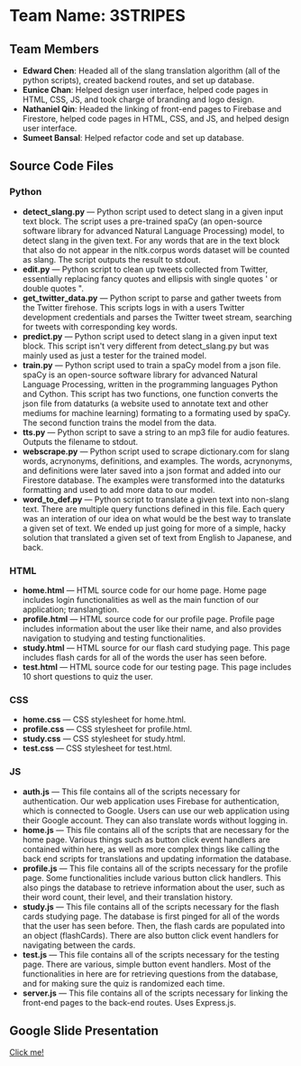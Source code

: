 # Team Name: 3STRIPES

## Team Members
* <b>Edward Chen</b>: Headed all of the slang translation algorithm (all of the python scripts), created backend routes, and set up database.<br>
* <b>Eunice Chan</b>: Helped design user interface, helped code pages in HTML, CSS, JS, and took charge of branding and logo design.<br>
* <b>Nathaniel Qin</b>: Headed the linking of front-end pages to Firebase and Firestore, helped code pages in HTML, CSS, and JS, and helped design user interface.<br>
* <b>Sumeet Bansal</b>: Helped refactor code and set up database.<br>

## Source Code Files
### Python
<ul>
<li><b>detect_slang.py</b> &mdash; Python script used to detect slang in a given input text block. The script uses a pre-trained spaCy (an open-source software library for advanced Natural Language Processing) model, to detect slang in the given text. For any words that are in the text block that also do not appear in the nltk.corpus words dataset will be counted as slang. The script outputs the result to stdout.</li>
<li><b>edit.py</b> &mdash; Python script to clean up tweets collected from Twitter, essentially replacing fancy quotes and ellipsis with single quotes ' or double quotes ".</li>
<li><b>get_twitter_data.py</b> &mdash; Python script to parse and gather tweets from the Twitter firehose. This scripts logs in with a users Twitter development credentials and parses the Twitter tweet stream, searching for tweets with corresponding key words.</li>
<li><b>predict.py</b> &mdash; Python script used to detect slang in a given input text block. This script isn't very different from detect_slang.py but was mainly used as just a tester for the trained model.</li>
<li><b>train.py</b> &mdash; Python script used to train a spaCy model from a json file. spaCy is an open-source software library for advanced Natural Language Processing, written in the programming languages Python and Cython. This script has two functions, one function converts the json file from dataturks (a website used to annotate text and other mediums for machine learning) formating to a formating used by spaCy. The second function trains the model from the data.</li>
<li><b>tts.py</b> &mdash; Python script to save a string to an mp3 file for audio features. Outputs the filename to stdout.</li>
<li><b>webscrape.py</b> &mdash; Python script used to scrape dictionary.com for slang words, acrynonyms,  definitions, and examples. The words, acrynonyms, and definitions were later saved into a json format and added into our Firestore database. The examples were transformed into the dataturks formatting and used to add more data to our model.</li>
<li><b>word_to_def.py</b> &mdash; Python script to translate a given text into non-slang text. There are multiple query functions defined in this file. Each query was an interation of our idea on what would be the best way to translate a given set of text. We ended up just going for more of a simple, hacky solution that translated a given set of text from English to Japanese, and back.</li>
</ul>

### HTML
<ul>
<li><b>home.html</b> &mdash; HTML source code for our home page. Home page includes login functionalities as well as the main function of our application; translangtion. </li>
<li><b>profile.html</b> &mdash; HTML source code for our profile page. Profile page includes information about the user like their name, and also provides navigation to studying and testing functionalities.</li>
<li><b>study.html</b> &mdash; HTML source for our flash card studying page. This page includes flash cards for all of the words the user has seen before.</li>
<li><b>test.html</b> &mdash; HTML source code for our testing page. This page includes 10 short questions to quiz the user.</li>
</ul>

### CSS
<ul>
<li><b>home.css</b> &mdash; CSS stylesheet for home.html.</li>
<li><b>profile.css</b> &mdash; CSS stylesheet for profile.html.</li>
<li><b>study.css</b> &mdash; CSS stylesheet for study.html.</li>
<li><b>test.css</b> &mdash; CSS stylesheet for test.html.</li>
</ul>

### JS
<ul>
<li><b>auth.js</b> &mdash; This file contains all of the scripts necessary for authentication. Our web application uses Firebase for authentication, which is connected to Google. Users can use our web application using their Google account. They can also translate words without logging in.</li>
<li><b>home.js</b> &mdash; This file contains all of the scripts that are necessary for the home page. Various things such as button click event handlers are contained within here, as well as more complex things like calling the back end scripts for translations and updating information the database.</li>
<li><b>profile.js</b> &mdash; This file contains all of the scripts necessary for the profile page. Some functionalities include various button click handlers. This also pings the database to retrieve information about the user, such as their word count, their level, and their translation history.</li>
<li><b>study.js</b> &mdash; This file contains all of the scripts necessary for the flash cards studying page. The database is first pinged for all of the words that the user has seen before. Then, the flash cards are populated into an object (flashCards). There are also button click event handlers for navigating between the cards.</li>
<li><b>test.js</b> &mdash; This file contains all of the scripts necessary for the testing page. There are various, simple button event handlers. Most of the functionalities in here are for retrieving questions from the database, and for making sure the quiz is randomized each time.</li>
<li><b>server.js</b> &mdash; This file contains all of the scripts necessary for linking the front-end pages to the back-end routes. Uses Express.js.</li>
</ul>

## Google Slide Presentation
<a href="https://docs.google.com/presentation/d/1FLko5TKmta40VUbRjMvWWSMNCHMel5xP01CJPoORVjk/edit?usp=sharing">Click me!</a><br>
